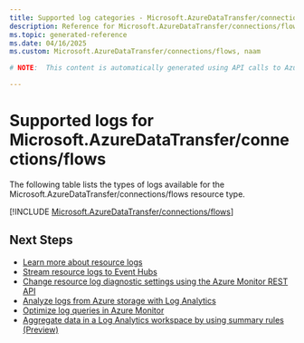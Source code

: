 ```yaml
---
title: Supported log categories - Microsoft.AzureDataTransfer/connections/flows
description: Reference for Microsoft.AzureDataTransfer/connections/flows in Azure Monitor Logs.
ms.topic: generated-reference
ms.date: 04/16/2025
ms.custom: Microsoft.AzureDataTransfer/connections/flows, naam

# NOTE:  This content is automatically generated using API calls to Azure. Any edits made on these files will be overwritten in the next run of the script. 

---
```





# Supported logs for Microsoft.AzureDataTransfer/connections/flows  
The following table lists the types of logs available for the Microsoft.AzureDataTransfer/connections/flows resource type.
  

  
[!INCLUDE [Microsoft.AzureDataTransfer/connections/flows](~/reusable-content/ce-skilling/azure/includes/azure-monitor/reference/logs/microsoft-azuredatatransfer-connections-flows-logs-include.md)]  
  

## Next Steps

* [Learn more about resource logs](/azure/azure-monitor/essentials/platform-logs-overview)
* [Stream resource logs to Event Hubs](/azure/azure-monitor/essentials/resource-logs#send-to-azure-event-hubs)
* [Change resource log diagnostic settings using the Azure Monitor REST API](/rest/api/monitor/diagnosticsettings)
* [Analyze logs from Azure storage with Log Analytics](/azure/azure-monitor/essentials/resource-logs#send-to-log-analytics-workspace)
* [Optimize log queries in Azure Monitor](/azure/azure-monitor/logs/query-optimization)
* [Aggregate data in a Log Analytics workspace by using summary rules (Preview)](/azure/azure-monitor/logs/summary-rules)